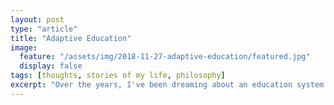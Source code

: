 ```yaml
---
layout: post
type: "article"
title: "Adaptive Education"
image:
  feature: "/assets/img/2018-11-27-adaptive-education/featured.jpg"
  display: false
tags: [thoughts, stories of my life, philosophy]
excerpt: "Over the years, I've been dreaming about an education system which will optimize personal development, especially for gifted students."
---
```


